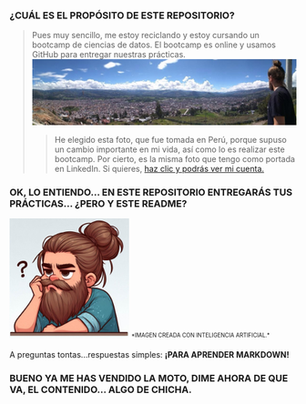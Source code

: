 ### **¿CUÁL ES EL PROPÓSITO DE ESTE REPOSITORIO?**
> Pues muy sencillo, me estoy reciclando y estoy cursando un bootcamp de ciencias de datos. El bootcamp es online y usamos GitHub para entregar nuestras prácticas.
![fotocaja](./imagenes/cajamarca.jpg)
>> He elegido esta foto, que fue tomada en Perú, porque supuso un cambio importante en mi vida, así como lo es realizar este bootcamp. Por cierto, es la misma foto que tengo como portada en LinkedIn.
Si quieres, [haz clic y podrás ver mi cuenta.](https://www.linkedin.com/in/pepereina/)


### OK, LO ENTIENDO... EN ESTE REPOSITORIO ENTREGARÁS TUS PRÁCTICAS... ¿PERO Y ESTE README?

<img src="./imagenes/yo.jpeg" width=210>  
<sub><sup> *IMAGEN CREADA CON INTELIGENCIA ARTIFICIAL.* </sup></sub>  

A preguntas tontas...respuestas simples: **¡PARA APRENDER MARKDOWN!**

### BUENO YA ME HAS VENDIDO LA MOTO, DIME AHORA DE QUE VA, EL CONTENIDO... ALGO DE CHICHA. 